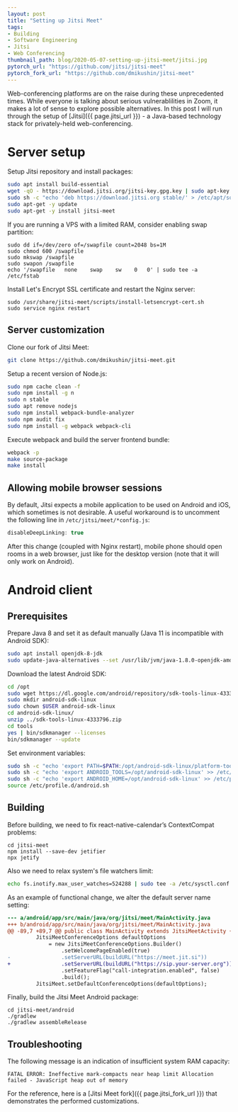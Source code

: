 ```yaml
---
layout: post
title: "Setting up Jitsi Meet"
tags:
- Building
- Software Engineering
- Jitsi
- Web Conferencing
thumbnail_path: blog/2020-05-07-setting-up-jitsi-meet/jitsi.jpg
pytorch_url: "https://github.com/jitsi/jitsi-meet"
pytorch_fork_url: "https://github.com/dmikushin/jitsi-meet"
---
```


Web-conferencing platforms are on the raise during these unprecedented times. While everyone is talking about serious vulnerablilities in Zoom, it makes a lot of sense to explore possible alternatives. In this post I will run through the setup of [Jitsi]({{ page.jitsi_url }}) - a Java-based technology stack for privately-held web-conferencing.

# Server setup

Setup Jitsi repository and install packages:

```sh
sudo apt install build-essential
wget -qO - https://download.jitsi.org/jitsi-key.gpg.key | sudo apt-key add -
sudo sh -c "echo 'deb https://download.jitsi.org stable/' > /etc/apt/sources.list.d/jitsi-stable.list"
sudo apt-get -y update
sudo apt-get -y install jitsi-meet
```

If you are running a VPS with a limited RAM, consider enabling swap partition:

```
sudo dd if=/dev/zero of=/swapfile count=2048 bs=1M
sudo chmod 600 /swapfile
sudo mkswap /swapfile
sudo swapon /swapfile
echo '/swapfile   none    swap    sw    0   0' | sudo tee -a /etc/fstab
```

Install Let's Encrypt SSL certificate and restart the Nginx server:

```
sudo /usr/share/jitsi-meet/scripts/install-letsencrypt-cert.sh
sudo service nginx restart
```

## Server customization

Clone our fork of Jitsi Meet:

```sh
git clone https://github.com/dmikushin/jitsi-meet.git
```

Setup a recent version of Node.js:

```sh
sudo npm cache clean -f
sudo npm install -g n
sudo n stable
sudo apt remove nodejs
sudo npm install webpack-bundle-analyzer
sudo npm audit fix
sudo npm install -g webpack webpack-cli
```

Execute webpack and build the server frontend bundle:

```sh
webpack -p
make source-package
make install
```

## Allowing mobile browser sessions

By default, Jitsi expects a mobile application to be used on Android and iOS, which sometimes is not desirable. A useful workaround is to uncomment the following line in `/etc/jitsi/meet/*config.js`:

```java
disableDeepLinking: true
```

After this change (coupled with Nginx restart), mobile phone should open rooms in a web browser, just like for the desktop version (note that it will only work on Android).

# Android client

## Prerequisites

Prepare Java 8 and set it as default manually (Java 11 is incompatible with Android SDK):

```sh
sudo apt install openjdk-8-jdk
sudo update-java-alternatives --set /usr/lib/jvm/java-1.8.0-openjdk-amd64
``` 

Download the latest Android SDK:

```sh
cd /opt
sudo wget https://dl.google.com/android/repository/sdk-tools-linux-4333796.zip
sudo mkdir android-sdk-linux
sudo chown $USER android-sdk-linux
cd android-sdk-linux/
unzip ../sdk-tools-linux-4333796.zip 
cd tools
yes | bin/sdkmanager --licenses
bin/sdkmanager --update
```

Set environment variables:

```sh
sudo sh -c "echo 'export PATH=$PATH:/opt/android-sdk-linux/platform-tools' >> /etc/profile.d/android.sh"
sudo sh -c "echo 'export ANDROID_TOOLS=/opt/android-sdk-linux' >> /etc/profile.d/android.sh"
sudo sh -c "echo 'export ANDROID_HOME=/opt/android-sdk-linux' >> /etc/profile.d/android.sh"
source /etc/profile.d/android.sh
```

## Building

Before building, we need to fix react-native-calendar’s ContextCompat problems:

```
cd jitsi-meet
npm install --save-dev jetifier
npx jetify
```

Also we need to relax system's file watchers limit:

```sh
echo fs.inotify.max_user_watches=524288 | sudo tee -a /etc/sysctl.conf && sudo sysctl -p
```

As an example of functional change, we alter the default server name setting:

```diff
--- a/android/app/src/main/java/org/jitsi/meet/MainActivity.java
+++ b/android/app/src/main/java/org/jitsi/meet/MainActivity.java
@@ -89,7 +89,7 @@ public class MainActivity extends JitsiMeetActivity {
         JitsiMeetConferenceOptions defaultOptions
             = new JitsiMeetConferenceOptions.Builder()
                 .setWelcomePageEnabled(true)
-                .setServerURL(buildURL("https://meet.jit.si"))
+                .setServerURL(buildURL("https://sip.your-server.org"))
                 .setFeatureFlag("call-integration.enabled", false)
                 .build();
         JitsiMeet.setDefaultConferenceOptions(defaultOptions);
```

Finally, build the Jitsi Meet Android package:

```
cd jitsi-meet/android
./gradlew
./gradlew assembleRelease
```

## Troubleshooting

The following message is an indication of insufficient system RAM capacity:

```
FATAL ERROR: Ineffective mark-compacts near heap limit Allocation failed - JavaScript heap out of memory
```

For the reference, here is a [Jitsi Meet fork]({{ page.jitsi_fork_url }}) that demonstrates the performed customizations.

